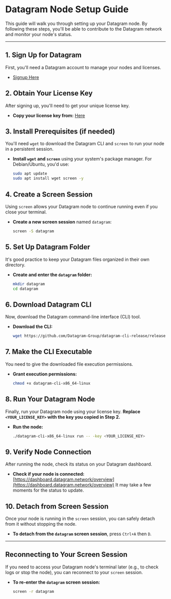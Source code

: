 # Datagram Node Setup Guide

This guide will walk you through setting up your Datagram node. By following these steps, you'll be able to contribute to the Datagram network and monitor your node's status.

-----

## 1\. Sign Up for Datagram

First, you'll need a Datagram account to manage your nodes and licenses.

  * [Signup Here](https://dashboard.datagram.network?ref=905737663)

## 2\. Obtain Your License Key

After signing up, you'll need to get your unique license key.

  * **Copy your license key from:** [Here](https://dashboard.datagram.network/wallet?tab=licenses)


## 3\. Install Prerequisites (if needed)

You'll need `wget` to download the Datagram CLI and `screen` to run your node in a persistent session.

  * **Install `wget` and `screen`** using your system's package manager. For Debian/Ubuntu, you'd use:

    ```bash
    sudo apt update
    sudo apt install wget screen -y
    ```

## 4\. Create a Screen Session

Using `screen` allows your Datagram node to continue running even if you close your terminal.

  * **Create a new screen session** named `datagram`:

    ```bash
    screen -S datagram
    ```

## 5\. Set Up Datagram Folder

It's good practice to keep your Datagram files organized in their own directory.

  * **Create and enter the `datagram` folder:**

    ```bash
    mkdir datagram
    cd datagram
    ```


## 6\. Download Datagram CLI

Now, download the Datagram command-line interface (CLI) tool.

  * **Download the CLI:**

    ```bash
    wget https://github.com/Datagram-Group/datagram-cli-release/releases/latest/download/datagram-cli-x86_64-linux

    ```

## 7\. Make the CLI Executable

You need to give the downloaded file execution permissions.

  * **Grant execution permissions:**

    ```bash
    chmod +x datagram-cli-x86_64-linux
    ```

## 8\. Run Your Datagram Node

Finally, run your Datagram node using your license key. **Replace `<YOUR_LICENSE_KEY>` with the key you copied in Step 2.**

  * **Run the node:**

    ```bash
    ./datagram-cli-x86_64-linux run -- -key <YOUR_LICENSE_KEY>
    ```


## 9\. Verify Node Connection

After running the node, check its status on your Datagram dashboard.

  * **Check if your node is connected:** [https://dashboard.datagram.network/overview](https://dashboard.datagram.network/overview)
    It may take a few moments for the status to update.


## 10\. Detach from Screen Session

Once your node is running in the `screen` session, you can safely detach from it without stopping the node.

  * **To detach from the `datagram` screen session**, press `Ctrl+A` then `D`.

-----

## Reconnecting to Your Screen Session

If you need to access your Datagram node's terminal later (e.g., to check logs or stop the node), you can reconnect to your `screen` session.

  * **To re-enter the `datagram` screen session:**

    ```bash
    screen -r datagram
    ```
